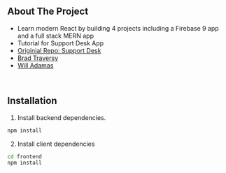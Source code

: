 ## About The Project

- Learn modern React by building 4 projects including a Firebase 9 app and a full stack MERN app
- Tutorial for Support Desk App
- [Originial Repo: Support Desk](https://github.com/bradtraversy/support-desk)
- [Brad Traversy](https://github.com/bradtraversy)
- [Will Adamas](https://github.com/bushblade)

&nbsp;

## Installation

1. Install backend dependencies.

```sh
npm install
```

2. Install client dependencies

```sh
cd frontend
npm install
```

&nbsp;
